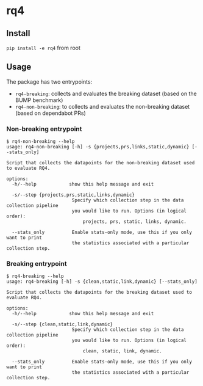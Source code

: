 # rq4

## Install
`pip install -e rq4` from root

## Usage
The package has two entrypoints: 
- `rq4-breaking`: collects and evaluates the breaking dataset (based on the BUMP benchmark)
- `rq4-non-breaking`: to collects and evaluates the non-breaking dataset (based on dependabot PRs)

### Non-breaking entrypoint
```
$ rq4-non-breaking --help
usage: rq4-non-breaking [-h] -s {projects,prs,links,static,dynamic} [--stats_only]

Script that collects the datapoints for the non-breaking dataset used to evaluate RQ4.

options:
  -h/--help            show this help message and exit
  
  -s/--step {projects,prs,static,links,dynamic}
                        Specify which collection step in the data collection pipeline 
                        you would like to run. Options (in logical order): 
                            projects, prs, static, links, dynamic.
                        
  --stats_only          Enable stats-only mode, use this if you only want to print
                        the statistics associated with a particular collection step.
```


### Breaking entrypoint
```
$ rq4-breaking --help
usage: rq4-breaking [-h] -s {clean,static,link,dynamic} [--stats_only]

Script that collects the datapoints for the breaking dataset used to evaluate RQ4.

options:
  -h/--help            show this help message and exit
  
  -s/--step {clean,static,link,dynamic}
                        Specify which collection step in the data collection pipeline 
                        you would like to run. Options (in logical order): 
                            clean, static, link, dynamic.
                        
  --stats_only          Enable stats-only mode, use this if you only want to print 
                        the statistics associated with a particular collection step.

```